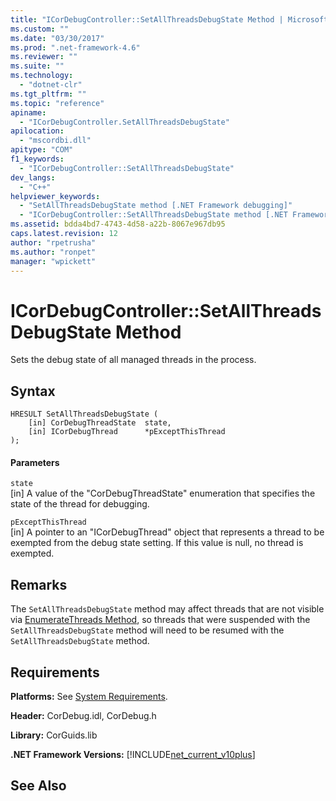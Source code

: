 ```yaml
---
title: "ICorDebugController::SetAllThreadsDebugState Method | Microsoft Docs"
ms.custom: ""
ms.date: "03/30/2017"
ms.prod: ".net-framework-4.6"
ms.reviewer: ""
ms.suite: ""
ms.technology: 
  - "dotnet-clr"
ms.tgt_pltfrm: ""
ms.topic: "reference"
apiname: 
  - "ICorDebugController.SetAllThreadsDebugState"
apilocation: 
  - "mscordbi.dll"
apitype: "COM"
f1_keywords: 
  - "ICorDebugController::SetAllThreadsDebugState"
dev_langs: 
  - "C++"
helpviewer_keywords: 
  - "SetAllThreadsDebugState method [.NET Framework debugging]"
  - "ICorDebugController::SetAllThreadsDebugState method [.NET Framework debugging]"
ms.assetid: bdda4bd7-4743-4d58-a22b-8067e967db95
caps.latest.revision: 12
author: "rpetrusha"
ms.author: "ronpet"
manager: "wpickett"
---
```

# ICorDebugController::SetAllThreadsDebugState Method
Sets the debug state of all managed threads in the process.  
  
## Syntax  
  
```  
HRESULT SetAllThreadsDebugState (  
    [in] CorDebugThreadState  state,  
    [in] ICorDebugThread      *pExceptThisThread  
);  
```  
  
#### Parameters  
 `state`  
 [in] A value of the "CorDebugThreadState" enumeration that specifies the state of the thread for debugging.  
  
 `pExceptThisThread`  
 [in] A pointer to an "ICorDebugThread" object that represents a thread to be exempted from the debug state setting. If this value is null, no thread is exempted.  
  
## Remarks  
 The `SetAllThreadsDebugState` method may affect threads that are not visible via [EnumerateThreads Method](../../../../docs/framework/unmanaged-api/debugging/getting-started-tutorial1.md), so threads that were suspended with the `SetAllThreadsDebugState` method will need to be resumed with the `SetAllThreadsDebugState` method.  
  
## Requirements  
 **Platforms:** See [System Requirements](../../../../docs/framework/getting-started/system-requirements.md).  
  
 **Header:** CorDebug.idl, CorDebug.h  
  
 **Library:** CorGuids.lib  
  
 **.NET Framework Versions:** [!INCLUDE[net_current_v10plus](../../../../includes/net-current-v10plus-md.md)]  
  
## See Also  
 